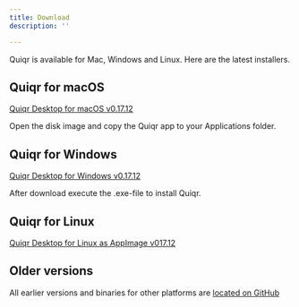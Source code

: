 ```yaml
---
title: Download
description: ''

---
```


Quiqr is available for Mac, Windows and Linux. Here are the latest installers.

## Quiqr for macOS

[Quiqr Desktop for macOS v0.17.12](https://quiqr-desktop-releases.s3.eu-west-1.amazonaws.com/quiqr_0.17.12_mac_x64.dmg)

Open the disk image and copy the Quiqr app to your Applications folder.

## Quiqr for Windows

[Quiqr Desktop for Windows v0.17.12](https://quiqr-desktop-releases.s3.eu-west-1.amazonaws.com/quiqr_0.17.12_win.exe)

After download execute the .exe-file to install Quiqr.

## Quiqr for Linux

[Quiqr Desktop for Linux as AppImage v017.12](https://quiqr-desktop-releases.s3.eu-west-1.amazonaws.com/quiqr_0.17.12_linux_x86_64.AppImage)

## Older versions

All earlier versions and binaries for other platforms are [located on GitHub](https://github.com/quiqr/quiqr-desktop/releases)
